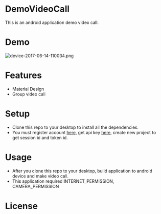 # DemoVideoCall #

This is an android application demo video call.

# Demo #

![device-2017-06-14-110034.png](https://bitbucket.org/repo/Lorj4ad/images/912122843-device-2017-06-14-110034.png)

# Features #
* Material Design
* Group video call
# Setup #
* Clone this repo to your desktop to install all the dependencies.
* You must register account [here](https://tokbox.com/), get api key [here](https://tokbox.com/account/#/), create new project to get session id and token id.
# Usage #
* After you clone this repo to your desktop, build application to android device and make video call.
* This application required INTERNET_PERMISSION, CAMERA_PERMISSION
# License #